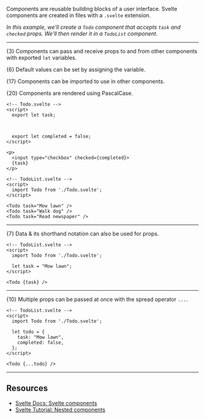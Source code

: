 Components are reusable building blocks of a user interface. Svelte components are created in files with a `.svelte` extension.

*In this example, we'll create a `Todo` component that accepts `task` and `checked` props. We'll then render it in a `TodoList` component.*

---

{3} Components can pass and receive props to and from other components with exported `let` variables.

{6} Default values can be set by assigning the variable.

{17} Components can be imported to use in other components.

{20} Components are rendered using PascalCase.

```svelte
<!-- Todo.svelte -->
<script>
  export let task;



  export let completed = false;
</script>

<p>
  <input type="checkbox" checked={completed}>
  {task}
</p>
```

```svelte
<!-- TodoList.svelte -->
<script>
  import Todo from './Todo.svelte';
</script>

<Todo task="Mow lawn" />
<Todo task="Walk dog" />
<Todo task="Read newspaper" />
```

---

{7} Data & its shorthand notation can also be used for props.

```svelte
<!-- TodoList.svelte -->
<script>
  import Todo from './Todo.svelte';

  let task = "Mow lawn";
</script>

<Todo {task} />
```

---

{10} Multiple props can be passed at once with the spread operator `...`.

```svelte
<!-- TodoList.svelte -->
<script>
  import Todo from './Todo.svelte';

  let todo = {
    task: "Mow lawn",
    completed: false,
  };
</script>

<Todo {...todo} />
```

---

## Resources

- [Svelte Docs: Svelte components](https://svelte.dev/docs/svelte-components)
- [Svelte Tutorial: Nested components](https://learn.svelte.dev/tutorial/nested-components)

